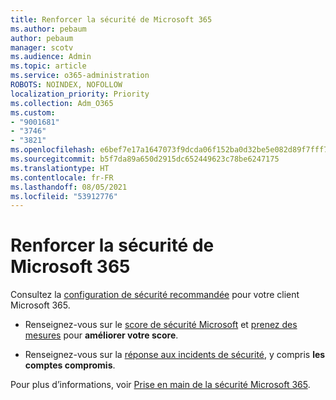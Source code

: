 ```yaml
---
title: Renforcer la sécurité de Microsoft 365
ms.author: pebaum
author: pebaum
manager: scotv
ms.audience: Admin
ms.topic: article
ms.service: o365-administration
ROBOTS: NOINDEX, NOFOLLOW
localization_priority: Priority
ms.collection: Adm_O365
ms.custom:
- "9001681"
- "3746"
- "3821"
ms.openlocfilehash: e6bef7e17a1647073f9dcda06f152ba0d32be5e082d89f7fff714561babeacff
ms.sourcegitcommit: b5f7da89a650d2915dc652449623c78be6247175
ms.translationtype: HT
ms.contentlocale: fr-FR
ms.lasthandoff: 08/05/2021
ms.locfileid: "53912776"
---
```

# <a name="increase-microsoft-365-security"></a>Renforcer la sécurité de Microsoft 365

Consultez la [configuration de sécurité recommandée](https://docs.microsoft.com/microsoft-365/security/office-365-security/tenant-wide-setup-for-increased-security?view=o365-worldwide) pour votre client Microsoft 365.

- Renseignez-vous sur le [score de sécurité Microsoft](https://docs.microsoft.com/microsoft-365/security/mtp/microsoft-secure-score?view=o365-worldwide) et [prenez des mesures](https://docs.microsoft.com/microsoft-365/security/mtp/microsoft-secure-score?view=o365-worldwide#take-action-to-improve-your-score) pour **améliorer votre score**.

- Renseignez-vous sur la [réponse aux incidents de sécurité](https://docs.microsoft.com/microsoft-365/security/office-365-security/office365-security-incident-response-overview?view=o365-worldwide), y compris **les comptes compromis**.

Pour plus d’informations, voir [Prise en main de la sécurité Microsoft 365](https://docs.microsoft.com/microsoft-365/security/office-365-security/security-roadmap?view=o365-worldwide). 

